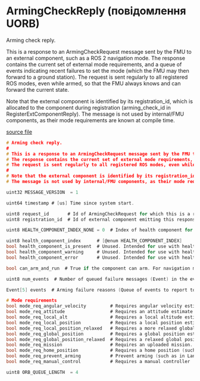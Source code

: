 # ArmingCheckReply (повідомлення UORB)

Arming check reply.

This is a response to an ArmingCheckRequest message sent by the FMU to an external component, such as a ROS 2 navigation mode.
The response contains the current set of external mode requirements, and a queue of events indicating recent failures to set the mode (which the FMU may then forward to a ground station).
The request is sent regularly to all registered ROS modes, even while armed, so that the FMU always knows and can forward the current state.

Note that the external component is identified by its registration_id, which is allocated to the component during registration (arming_check_id in RegisterExtComponentReply).
The message is not used by internal/FMU components, as their mode requirements are known at compile time.

[source file](https://github.com/PX4/PX4-Autopilot/blob/main/msg/versioned/ArmingCheckReply.msg)

```c
# Arming check reply.
#
# This is a response to an ArmingCheckRequest message sent by the FMU to an external component, such as a ROS 2 navigation mode.
# The response contains the current set of external mode requirements, and a queue of events indicating recent failures to set the mode (which the FMU may then forward to a ground station).
# The request is sent regularly to all registered ROS modes, even while armed, so that the FMU always knows and can forward the current state.
#
# Note that the external component is identified by its registration_id, which is allocated to the component during registration (arming_check_id in RegisterExtComponentReply).
# The message is not used by internal/FMU components, as their mode requirements are known at compile time.

uint32 MESSAGE_VERSION  = 1

uint64 timestamp # [us] Time since system start.

uint8 request_id       # Id of ArmingCheckRequest for which this is a response.
uint8 registration_id  # Id of external component emitting this response.

uint8 HEALTH_COMPONENT_INDEX_NONE = 0  # Index of health component for which this response applies.

uint8 health_component_index      # [@enum HEALTH_COMPONENT_INDEX]
bool health_component_is_present  # Unused. Intended for use with health events interface (health_component_t in events.json).
bool health_component_warning     # Unused. Intended for use with health events interface (health_component_t in events.json).
bool health_component_error       # Unused. Intended for use with health events interface (health_component_t in events.json).

bool can_arm_and_run  # True if the component can arm. For navigation mode components, true if the component can arm in the mode or switch to the mode when already armed.

uint8 num_events  # Number of queued failure messages (Event) in the events field.

Event[5] events  # Arming failure reasons (Queue of events to report to GCS).

# Mode requirements
bool mode_req_angular_velocity         # Requires angular velocity estimate (e.g. from gyroscope).
bool mode_req_attitude                 # Requires an attitude estimate.
bool mode_req_local_alt                # Requires a local altitude estimate.
bool mode_req_local_position           # Requires a local position estimate.
bool mode_req_local_position_relaxed   # Requires a more relaxed global position estimate.
bool mode_req_global_position          # Requires a global position estimate.
bool mode_req_global_position_relaxed  # Requires a relaxed global position estimate.
bool mode_req_mission                  # Requires an uploaded mission.
bool mode_req_home_position            # Requires a home position (such as RTL/Return mode).
bool mode_req_prevent_arming           # Prevent arming (such as in Land mode).
bool mode_req_manual_control           # Requires a manual controller

uint8 ORB_QUEUE_LENGTH  = 4

```
